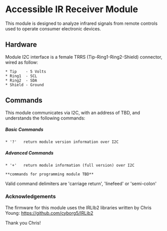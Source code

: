 # Accessible IR Receiver Module

This module is designed to analyze infrared signals from remote controls used to operate consumer electronic
devices. 

## Hardware

Module I2C interface is a female TRRS (Tip-Ring1-Ring2-Shield) connector, wired as follow:
 
    * Tip    - 5 Volts
    * Ring1  - SCL
    * Ring2  - SDA
    * Shield - Ground

## Commands

This module communicates via I2C, with an address of TBD, and understands the following commands:

   ##### Basic Commands
    * '?'   return module version information over I2C

   ##### Advanced Commands
    * '+'   return module information (full version) over I2C

    **commands for programming module TBD**

Valid command delimiters are 'carriage return', 'linefeed' or 'semi-colon'

### Acknowledgements

The firmware for this module uses the IRLIb2 libraries written by Chris Young: https://github.com/cyborg5/IRLib2 

Thank you Chris!
